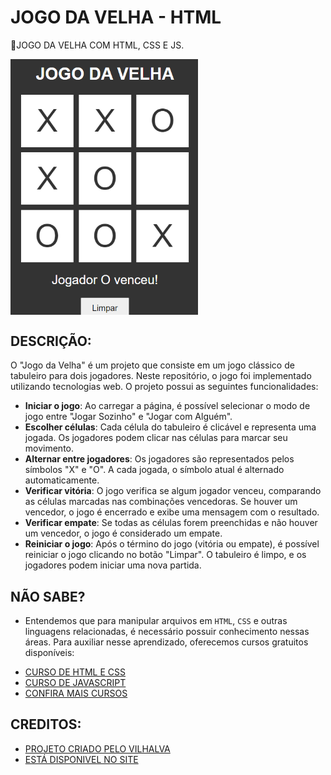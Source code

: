 # JOGO DA VELHA - HTML
🎈JOGO DA VELHA COM HTML, CSS E JS.

<img src="FOTO.png" align="center" width="300"> <br>

## DESCRIÇÃO:
O "Jogo da Velha" é um projeto que consiste em um jogo clássico de tabuleiro para dois jogadores. Neste repositório, o jogo foi implementado utilizando tecnologias web.
O projeto possui as seguintes funcionalidades:
- **Iniciar o jogo**: Ao carregar a página, é possível selecionar o modo de jogo entre "Jogar Sozinho" e "Jogar com Alguém".
- **Escolher células**: Cada célula do tabuleiro é clicável e representa uma jogada. Os jogadores podem clicar nas células para marcar seu movimento.
- **Alternar entre jogadores**: Os jogadores são representados pelos símbolos "X" e "O". A cada jogada, o símbolo atual é alternado automaticamente.
- **Verificar vitória**: O jogo verifica se algum jogador venceu, comparando as células marcadas nas combinações vencedoras. Se houver um vencedor, o jogo é encerrado e exibe uma mensagem com o resultado.
- **Verificar empate**: Se todas as células forem preenchidas e não houver um vencedor, o jogo é considerado um empate.
- **Reiniciar o jogo**: Após o término do jogo (vitória ou empate), é possível reiniciar o jogo clicando no botão "Limpar". O tabuleiro é limpo, e os jogadores podem iniciar uma nova partida.

## NÃO SABE?
- Entendemos que para manipular arquivos em `HTML`, `CSS` e outras linguagens relacionadas, é necessário possuir conhecimento nessas áreas. Para auxiliar nesse aprendizado, oferecemos cursos gratuitos disponíveis:
* [CURSO DE HTML E CSS](https://github.com/VILHALVA/CURSO-DE-HTML-E-CSS)
* [CURSO DE JAVASCRIPT](https://github.com/VILHALVA/CURSO-DE-JAVASCRIPT)
* [CONFIRA MAIS CURSOS](https://github.com/VILHALVA?tab=repositories&q=+topic:CURSO)

## CREDITOS:
- [PROJETO CRIADO PELO VILHALVA](https://github.com/VILHALVA)
- [ESTÁ DISPONIVEL NO SITE](https://vilhalva.github.io/STYLER/STYLER.html)
